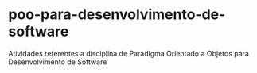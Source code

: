 # poo-para-desenvolvimento-de-software
Atividades referentes a disciplina de Paradigma Orientado a Objetos para Desenvolvimento de Software
